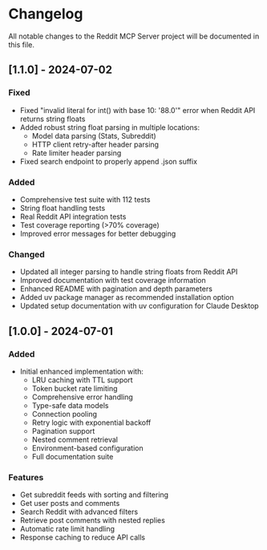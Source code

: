 # Changelog

All notable changes to the Reddit MCP Server project will be documented in this file.

## [1.1.0] - 2024-07-02

### Fixed
- Fixed "invalid literal for int() with base 10: '88.0'" error when Reddit API returns string floats
- Added robust string float parsing in multiple locations:
  - Model data parsing (Stats, Subreddit)
  - HTTP client retry-after header parsing
  - Rate limiter header parsing
- Fixed search endpoint to properly append .json suffix

### Added
- Comprehensive test suite with 112 tests
- String float handling tests
- Real Reddit API integration tests
- Test coverage reporting (>70% coverage)
- Improved error messages for better debugging

### Changed
- Updated all integer parsing to handle string floats from Reddit API
- Improved documentation with test coverage information
- Enhanced README with pagination and depth parameters
- Added uv package manager as recommended installation option
- Updated setup documentation with uv configuration for Claude Desktop

## [1.0.0] - 2024-07-01

### Added
- Initial enhanced implementation with:
  - LRU caching with TTL support
  - Token bucket rate limiting
  - Comprehensive error handling
  - Type-safe data models
  - Connection pooling
  - Retry logic with exponential backoff
  - Pagination support
  - Nested comment retrieval
  - Environment-based configuration
  - Full documentation suite

### Features
- Get subreddit feeds with sorting and filtering
- Get user posts and comments
- Search Reddit with advanced filters
- Retrieve post comments with nested replies
- Automatic rate limit handling
- Response caching to reduce API calls